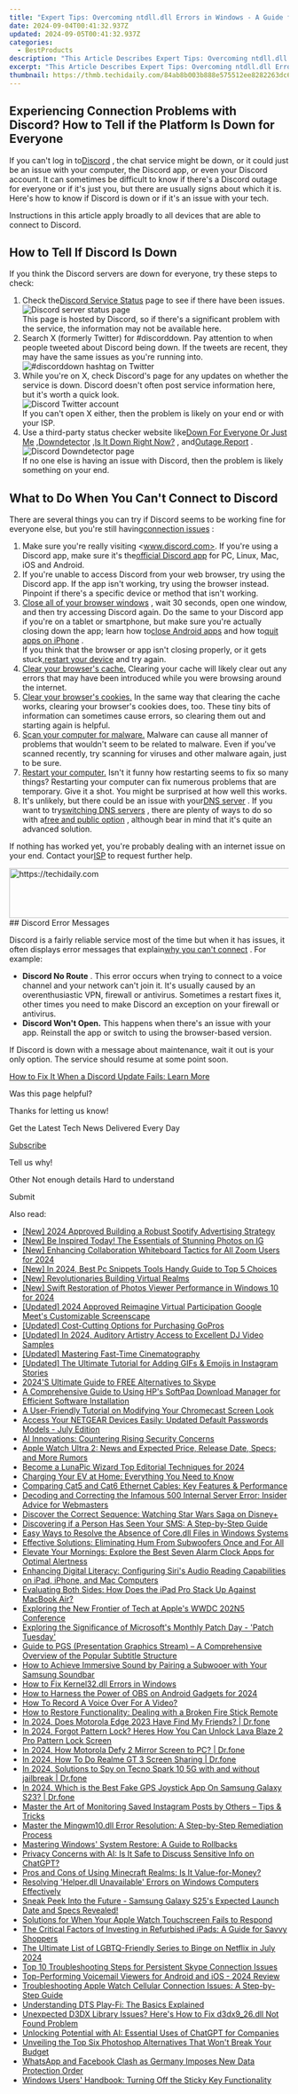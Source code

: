 ```yaml
---
title: "Expert Tips: Overcoming ntdll.dll Errors in Windows - A Guide for Windows 7 to 10 Users"
date: 2024-09-04T00:41:32.937Z
updated: 2024-09-05T00:41:32.937Z
categories:
  - BestProducts
description: "This Article Describes Expert Tips: Overcoming ntdll.dll Errors in Windows - A Guide for Windows 7 to 10 Users"
excerpt: "This Article Describes Expert Tips: Overcoming ntdll.dll Errors in Windows - A Guide for Windows 7 to 10 Users"
thumbnail: https://thmb.techidaily.com/84ab8b003b888e575512ee8282263dc686c848f591eb1df758683a3c8dd633c3.jpg
---
```


## Experiencing Connection Problems with Discord? How to Tell if the Platform Is Down for Everyone
 If you can't log in to[Discord](https://www.lifewire.com/discord-4174046) , the chat service might be down, or it could just be an issue with your computer, the Discord app, or even your Discord account. It can sometimes be difficult to know if there's a Discord outage for everyone or if it's just you, but there are usually signs about which it is. Here's how to know if Discord is down or if it's an issue with your tech.

 Instructions in this article apply broadly to all devices that are able to connect to Discord.

## How to Tell If Discord Is Down

 If you think the Discord servers are down for everyone, try these steps to check:

1. Check the[Discord Service Status](https://status.discord.com) page to see if there have been issues.  
![Discord server status page](https://www.lifewire.com/thmb/yFSV49MklrykNCgZ93liSe1qZt0=/1500x0/filters:no_upscale():max_bytes(150000):strip_icc():format(webp)/is-discord-down-or-is-it-just-you-50256951-64f18a956bac488899f2b478d1c286a9.jpg)  
 This page is hosted by Discord, so if there's a significant problem with the service, the information may not be available here.
2. Search X (formerly Twitter) for #discorddown. Pay attention to when people tweeted about Discord being down. If the tweets are recent, they may have the same issues as you're running into.  
![#discorddown hashtag on Twitter](https://www.lifewire.com/thmb/VTkvVzzWtl2q1P78ZIep47rwOBo=/1500x0/filters:no_upscale():max_bytes(150000):strip_icc():format(webp)/is-discord-down-or-is-it-just-you-50256952-c360b9c4c6d64c2e8214179b37a1931a.jpg)
3. While you're on X, check Discord's page for any updates on whether the service is down. Discord doesn't often post service information here, but it's worth a quick look.  
![Discord Twitter account](https://www.lifewire.com/thmb/duH1jCzJjaIdBXNdYvzfWT2dzjk=/1500x0/filters:no_upscale():max_bytes(150000):strip_icc():format(webp)/is-discord-down-or-is-it-just-you-50256953-0ac75f448e784f739501c218e70589b5.jpg)  
 If you can't open X either, then the problem is likely on your end or with your ISP.
4. Use a third-party status checker website like[Down For Everyone Or Just Me](https://downforeveryoneorjustme.com/discord) ,[Downdetector](https://downdetector.com/status/discord/) ,[Is It Down Right Now?](https://www.isitdownrightnow.com/discord.com.html) , and[Outage.Report](https://outage.report/discord) .  
![Discord Downdetector page](https://www.lifewire.com/thmb/Dkbd1Gn7UxOCVbebPQPG9QuzVpQ=/1500x0/filters:no_upscale():max_bytes(150000):strip_icc():format(webp)/is-discord-down-or-is-it-just-you-50256954-e47fef8c259d4a9d805e652ae722fcbd.jpg)  
 If no one else is having an issue with Discord, then the problem is likely something on your end.

## What to Do When You Can't Connect to Discord

 There are several things you can try if Discord seems to be working fine for everyone else, but you're still having[connection issues](https://www.lifewire.com/fix-connection-issues-discord-5086484) :

1. Make sure you're really visiting <www.discord.com>. If you're using a Discord app, make sure it's the[official Discord app](https://discord.com/download) for PC, Linux, Mac, iOS and Android.
2. If you're unable to access Discord from your web browser, try using the Discord app. If the app isn't working, try using the browser instead. Pinpoint if there's a specific device or method that isn't working.
3. [Close all of your browser windows](https://www.lifewire.com/close-all-tabs-computer-android-browsers-4173831) , wait 30 seconds, open one window, and then try accessing Discord again. Do the same to your Discord app if you're on a tablet or smartphone, but make sure you're actually closing down the app; learn how to[close Android apps](https://www.lifewire.com/close-apps-on-android-4164116) and how to[quit apps on iPhone](https://www.lifewire.com/quit-apps-on-iphone-2000287) .  
 If you think that the browser or app isn't closing properly, or it gets stuck,[restart your device](https://www.lifewire.com/why-does-restarting-seem-to-fix-most-computer-problems-2624569) and try again.
4. [Clear your browser's cache.](https://www.lifewire.com/how-to-clear-cache-2617980) Clearing your cache will likely clear out any errors that may have been introduced while you were browsing around the internet.
5. [Clear your browser's cookies.](https://www.lifewire.com/how-to-delete-cookies-2617981) In the same way that clearing the cache works, clearing your browser's cookies does, too. These tiny bits of information can sometimes cause errors, so clearing them out and starting again is helpful.
6. [Scan your computer for malware.](https://www.lifewire.com/properly-scan-your-computer-for-viruses-and-other-malware-2624526) Malware can cause all manner of problems that wouldn't seem to be related to malware. Even if you've scanned recently, try scanning for viruses and other malware again, just to be sure.
7. [Restart your computer.](https://www.lifewire.com/how-to-reboot-a-computer-2624568) Isn't it funny how restarting seems to fix so many things? Restarting your computer can fix numerous problems that are temporary. Give it a shot. You might be surprised at how well this works.
8. It's unlikely, but there could be an issue with your[DNS server](https://www.lifewire.com/what-is-a-dns-server-2625854) . If you want to try[switching DNS servers](https://www.lifewire.com/how-to-change-dns-server-settings-2617979) , there are plenty of ways to do so with a[free and public option](https://www.lifewire.com/free-and-public-dns-servers-2626062) , although bear in mind that it's quite an advanced solution.

 If nothing has worked yet, you're probably dealing with an internet issue on your end. Contact your[ISP](https://www.lifewire.com/internet-service-provider-isp-2625924) to request further help.

<!-- affiliate ads begin -->
<a href="https://imp.i357552.net/c/5597632/1013424/11832" target="_top" id="1013424">
  <img src="//a.impactradius-go.com/display-ad/11832-1013424" border="0" alt="https://techidaily.com" width="728" height="90"/>
</a>
<img height="0" width="0" src="https://imp.i357552.net/i/5597632/1013424/11832" style="position:absolute;visibility:hidden;" border="0" />
<!-- affiliate ads end -->
## Discord Error Messages

 Discord is a fairly reliable service most of the time but when it has issues, it often displays error messages that explain[why you can't connect](https://www.lifewire.com/fix-it-when-discord-wont-open-5076489) . For example:

* **Discord No Route** . This error occurs when trying to connect to a voice channel and your network can't join it. It's usually caused by an overenthusiastic VPN, firewall or antivirus. Sometimes a restart fixes it, other times you need to make Discord an exception on your firewall or antivirus.
* **Discord Won't Open.** This happens when there's an issue with your app. Reinstall the app or switch to using the browser-based version.

 If Discord is down with a message about maintenance, wait it out is your only option. The service should resume at some point soon.

[How to Fix It When a Discord Update Fails: Learn More](https://www.lifewire.com/fix-failed-discord-update-5080924)

Was this page helpful?

Thanks for letting us know!

 Get the Latest Tech News Delivered Every Day

[Subscribe](https://www.lifewire.com/#)

Tell us why!

 Other  Not enough details  Hard to understand

 Submit

<ins class="adsbygoogle"
     style="display:block"
     data-ad-format="autorelaxed"
     data-ad-client="ca-pub-7571918770474297"
     data-ad-slot="1223367746"></ins>



<ins class="adsbygoogle"
     style="display:block"
     data-ad-client="ca-pub-7571918770474297"
     data-ad-slot="8358498916"
     data-ad-format="auto"
     data-full-width-responsive="true"></ins>

<span class="atpl-alsoreadstyle">Also read:</span>
<div><ul>
<li><a href="https://fox-friendly.techidaily.com/new-2024-approved-building-a-robust-spotify-advertising-strategy/"><u>[New] 2024 Approved  Building a Robust Spotify Advertising Strategy</u></a></li>
<li><a href="https://instagram-clips.techidaily.com/new-be-inspired-today-the-essentials-of-stunning-photos-on-ig/"><u>[New] Be Inspired Today! The Essentials of Stunning Photos on IG</u></a></li>
<li><a href="https://visual-screen-recording.techidaily.com/new-enhancing-collaboration-whiteboard-tactics-for-all-zoom-users-for-2024/"><u>[New] Enhancing Collaboration  Whiteboard Tactics for All Zoom Users for 2024</u></a></li>
<li><a href="https://screen-video-capture.techidaily.com/new-in-2024-best-pc-snippets-tools-handy-guide-to-top-5-choices/"><u>[New] In 2024, Best Pc Snippets Tools  Handy Guide to Top 5 Choices</u></a></li>
<li><a href="https://some-tips.techidaily.com/new-revolutionaries-building-virtual-realms/"><u>[New] Revolutionaries Building Virtual Realms</u></a></li>
<li><a href="https://fox-http.techidaily.com/new-swift-restoration-of-photos-viewer-performance-in-windows-10-for-2024/"><u>[New] Swift Restoration of Photos Viewer Performance in Windows 10 for 2024</u></a></li>
<li><a href="https://video-capture.techidaily.com/updated-2024-approved-reimagine-virtual-participation-google-meets-customizable-screenscape/"><u>[Updated] 2024 Approved  Reimagine Virtual Participation  Google Meet's Customizable Screenscape</u></a></li>
<li><a href="https://extra-resources.techidaily.com/updated-cost-cutting-options-for-purchasing-gopros/"><u>[Updated] Cost-Cutting Options for Purchasing GoPros</u></a></li>
<li><a href="https://facebook-video-share.techidaily.com/updated-in-2024-auditory-artistry-access-to-excellent-dj-video-samples/"><u>[Updated] In 2024, Auditory Artistry  Access to Excellent DJ Video Samples</u></a></li>
<li><a href="https://extra-skills.techidaily.com/updated-mastering-fast-time-cinematography/"><u>[Updated] Mastering Fast-Time Cinematography</u></a></li>
<li><a href="https://instagram-video-files.techidaily.com/updated-the-ultimate-tutorial-for-adding-gifs-and-emojis-in-instagram-stories/"><u>[Updated] The Ultimate Tutorial for Adding GIFs & Emojis in Instagram Stories</u></a></li>
<li><a href="https://techno-recovery.techidaily.com/2024s-ultimate-guide-to-free-alternatives-to-skype/"><u>2024'S Ultimate Guide to FREE Alternatives to Skype</u></a></li>
<li><a href="https://tech-renaissance.techidaily.com/a-comprehensive-guide-to-using-hps-softpaq-download-manager-for-efficient-software-installation/"><u>A Comprehensive Guide to Using HP's SoftPaq Download Manager for Efficient Software Installation</u></a></li>
<li><a href="https://techno-recovery.techidaily.com/a-user-friendly-tutorial-on-modifying-your-chromecast-screen-look/"><u>A User-Friendly Tutorial on Modifying Your Chromecast Screen Look</u></a></li>
<li><a href="https://techno-recovery.techidaily.com/access-your-netgear-devices-easily-updated-default-passwords-models-july-edition/"><u>Access Your NETGEAR Devices Easily: Updated Default Passwords Models - July Edition</u></a></li>
<li><a href="https://tech-haven.techidaily.com/ai-innovations-countering-rising-security-concerns/"><u>AI Innovations: Countering Rising Security Concerns</u></a></li>
<li><a href="https://techno-recovery.techidaily.com/apple-watch-ultra-2-news-and-expected-price-release-date-specs-and-more-rumors/"><u>Apple Watch Ultra 2: News and Expected Price, Release Date, Specs; and More Rumors</u></a></li>
<li><a href="https://fox-glue.techidaily.com/become-a-lunapic-wizard-top-editorial-techniques-for-2024/"><u>Become a LunaPic Wizard  Top Editorial Techniques for 2024</u></a></li>
<li><a href="https://techno-recovery.techidaily.com/charging-your-ev-at-home-everything-you-need-to-know/"><u>Charging Your EV at Home: Everything You Need to Know</u></a></li>
<li><a href="https://techno-recovery.techidaily.com/comparing-cat5-and-cat6-ethernet-cables-key-features-and-performance/"><u>Comparing Cat5 and Cat6 Ethernet Cables: Key Features & Performance</u></a></li>
<li><a href="https://techno-recovery.techidaily.com/decoding-and-correcting-the-infamous-500-internal-server-error-insider-advice-for-webmasters/"><u>Decoding and Correcting the Infamous 500 Internal Server Error: Insider Advice for Webmasters</u></a></li>
<li><a href="https://techno-recovery.techidaily.com/discover-the-correct-sequence-watching-star-wars-saga-on-disneyplus/"><u>Discover the Correct Sequence: Watching Star Wars Saga on Disney+</u></a></li>
<li><a href="https://techno-recovery.techidaily.com/discovering-if-a-person-has-seen-your-sms-a-step-by-step-guide/"><u>Discovering if a Person Has Seen Your SMS: A Step-by-Step Guide</u></a></li>
<li><a href="https://techno-recovery.techidaily.com/easy-ways-to-resolve-the-absence-of-coredll-files-in-windows-systems/"><u>Easy Ways to Resolve the Absence of Core.dll Files in Windows Systems</u></a></li>
<li><a href="https://techno-recovery.techidaily.com/effective-solutions-eliminating-hum-from-subwoofers-once-and-for-all/"><u>Effective Solutions: Eliminating Hum From Subwoofers Once and For All</u></a></li>
<li><a href="https://techno-recovery.techidaily.com/elevate-your-mornings-explore-the-best-seven-alarm-clock-apps-for-optimal-alertness/"><u>Elevate Your Mornings: Explore the Best Seven Alarm Clock Apps for Optimal Alertness</u></a></li>
<li><a href="https://techno-recovery.techidaily.com/enhancing-digital-literacy-configuring-siris-audio-reading-capabilities-on-ipad-iphone-and-mac-computers/"><u>Enhancing Digital Literacy: Configuring Siri's Audio Reading Capabilities on iPad, iPhone, and Mac Computers</u></a></li>
<li><a href="https://techno-recovery.techidaily.com/evaluating-both-sides-how-does-the-ipad-pro-stack-up-against-macbook-air/"><u>Evaluating Both Sides: How Does the iPad Pro Stack Up Against MacBook Air?</u></a></li>
<li><a href="https://techno-recovery.techidaily.com/exploring-the-new-frontier-of-tech-at-apples-wwdc-202n5-conference/"><u>Exploring the New Frontier of Tech at Apple's WWDC 202N5 Conference</u></a></li>
<li><a href="https://techno-recovery.techidaily.com/exploring-the-significance-of-microsofts-monthly-patch-day-patch-tuesday/"><u>Exploring the Significance of Microsoft's Monthly Patch Day - 'Patch Tuesday'</u></a></li>
<li><a href="https://solve-lab.techidaily.com/guide-to-pgs-presentation-graphics-stream-a-comprehensive-overview-of-the-popular-subtitle-structure/"><u>Guide to PGS (Presentation Graphics Stream) – A Comprehensive Overview of the Popular Subtitle Structure</u></a></li>
<li><a href="https://techno-recovery.techidaily.com/how-to-achieve-immersive-sound-by-pairing-a-subwooer-with-your-samsung-soundbar/"><u>How to Achieve Immersive Sound by Pairing a Subwooer with Your Samsung Soundbar</u></a></li>
<li><a href="https://techno-recovery.techidaily.com/how-to-fix-kernel32dll-errors-in-windows/"><u>How to Fix Kernel32.dll Errors in Windows</u></a></li>
<li><a href="https://screen-recording.techidaily.com/how-to-harness-the-power-of-obs-on-android-gadgets-for-2024/"><u>How to Harness the Power of OBS on Android Gadgets for 2024</u></a></li>
<li><a href="https://screen-mirroring-recording.techidaily.com/1715700268996-how-to-record-a-voice-over-for-a-video/"><u>How To Record A Voice Over For A Video?</u></a></li>
<li><a href="https://techno-recovery.techidaily.com/how-to-restore-functionality-dealing-with-a-broken-fire-stick-remote/"><u>How to Restore Functionality: Dealing with a Broken Fire Stick Remote</u></a></li>
<li><a href="https://location-social.techidaily.com/in-2024-does-motorola-edge-2023-have-find-my-friends-drfone-by-drfone-virtual-android/"><u>In 2024, Does Motorola Edge 2023 Have Find My Friends? | Dr.fone</u></a></li>
<li><a href="https://android-unlock.techidaily.com/in-2024-forgot-pattern-lock-heres-how-you-can-unlock-lava-blaze-2-pro-pattern-lock-screen-by-drfone-android/"><u>In 2024, Forgot Pattern Lock? Heres How You Can Unlock Lava Blaze 2 Pro Pattern Lock Screen</u></a></li>
<li><a href="https://screen-mirror.techidaily.com/in-2024-how-motorola-defy-2-mirror-screen-to-pc-drfone-by-drfone-android/"><u>In 2024, How Motorola Defy 2 Mirror Screen to PC? | Dr.fone</u></a></li>
<li><a href="https://screen-mirror.techidaily.com/in-2024-how-to-do-realme-gt-3-screen-sharing-drfone-by-drfone-android/"><u>In 2024, How To Do Realme GT 3 Screen Sharing | Dr.fone</u></a></li>
<li><a href="https://android-location-track.techidaily.com/in-2024-solutions-to-spy-on-tecno-spark-10-5g-with-and-without-jailbreak-drfone-by-drfone-virtual-android/"><u>In 2024, Solutions to Spy on Tecno Spark 10 5G with and without jailbreak | Dr.fone</u></a></li>
<li><a href="https://phone-solutions.techidaily.com/in-2024-which-is-the-best-fake-gps-joystick-app-on-samsung-galaxy-s23-drfone-by-drfone-virtual-android/"><u>In 2024, Which is the Best Fake GPS Joystick App On Samsung Galaxy S23? | Dr.fone</u></a></li>
<li><a href="https://techno-recovery.techidaily.com/master-the-art-of-monitoring-saved-instagram-posts-by-others-tips-and-tricks/"><u>Master the Art of Monitoring Saved Instagram Posts by Others – Tips & Tricks</u></a></li>
<li><a href="https://techno-recovery.techidaily.com/master-the-mingwm10dll-error-resolution-a-step-by-step-remediation-process/"><u>Master the Mingwm10.dll Error Resolution: A Step-by-Step Remediation Process</u></a></li>
<li><a href="https://win11-tips.techidaily.com/mastering-windows-system-restore-a-guide-to-rollbacks/"><u>Mastering Windows' System Restore: A Guide to Rollbacks</u></a></li>
<li><a href="https://tech-revival.techidaily.com/privacy-concerns-with-ai-is-it-safe-to-discuss-sensitive-info-on-chatgpt/"><u>Privacy Concerns with AI: Is It Safe to Discuss Sensitive Info on ChatGPT?</u></a></li>
<li><a href="https://techno-recovery.techidaily.com/pros-and-cons-of-using-minecraft-realms-is-it-value-for-money/"><u>Pros and Cons of Using Minecraft Realms: Is It Value-for-Money?</u></a></li>
<li><a href="https://techno-recovery.techidaily.com/resolving-helperdll-unavailable-errors-on-windows-computers-effectively/"><u>Resolving 'Helper.dll Unavailable' Errors on Windows Computers Effectively</u></a></li>
<li><a href="https://techno-recovery.techidaily.com/sneak-peek-into-the-future-samsung-galaxy-s25s-expected-launch-date-and-specs-revealed/"><u>Sneak Peek Into the Future - Samsung Galaxy S25's Expected Launch Date and Specs Revealed!</u></a></li>
<li><a href="https://techno-recovery.techidaily.com/solutions-for-when-your-apple-watch-touchscreen-fails-to-respond/"><u>Solutions for When Your Apple Watch Touchscreen Fails to Respond</u></a></li>
<li><a href="https://techno-recovery.techidaily.com/the-critical-factors-of-investing-in-refurbished-ipads-a-guide-for-savvy-shoppers/"><u>The Critical Factors of Investing in Refurbished iPads: A Guide for Savvy Shoppers</u></a></li>
<li><a href="https://techno-recovery.techidaily.com/the-ultimate-list-of-lgbtq-friendly-series-to-binge-on-netflix-in-july-2024/"><u>The Ultimate List of LGBTQ-Friendly Series to Binge on Netflix in July 2024</u></a></li>
<li><a href="https://techno-recovery.techidaily.com/top-10-troubleshooting-steps-for-persistent-skype-connection-issues/"><u>Top 10 Troubleshooting Steps for Persistent Skype Connection Issues</u></a></li>
<li><a href="https://technical-tips.techidaily.com/top-performing-voicemail-viewers-for-android-and-ios-2024-review/"><u>Top-Performing Voicemail Viewers for Android and iOS - 2024 Review</u></a></li>
<li><a href="https://techno-recovery.techidaily.com/troubleshooting-apple-watch-cellular-connection-issues-a-step-by-step-guide/"><u>Troubleshooting Apple Watch Cellular Connection Issues: A Step-by-Step Guide</u></a></li>
<li><a href="https://techno-recovery.techidaily.com/understanding-dts-play-fi-the-basics-explained/"><u>Understanding DTS Play-Fi: The Basics Explained</u></a></li>
<li><a href="https://techno-recovery.techidaily.com/unexpected-d3dx-library-issues-heres-how-to-fix-d3dx926dll-not-found-problem/"><u>Unexpected D3DX Library Issues? Here's How to Fix d3dx9_26.dll Not Found Problem</u></a></li>
<li><a href="https://tech-revival.techidaily.com/unlocking-potential-with-ai-essential-uses-of-chatgpt-for-companies/"><u>Unlocking Potential with AI: Essential Uses of ChatGPT for Companies</u></a></li>
<li><a href="https://techno-recovery.techidaily.com/unveiling-the-top-six-photoshop-alternatives-that-wont-break-your-budget/"><u>Unveiling the Top Six Photoshop Alternatives That Won't Break Your Budget</u></a></li>
<li><a href="https://facebook.techidaily.com/whatsapp-and-facebook-clash-as-germany-imposes-new-data-protection-order/"><u>WhatsApp and Facebook Clash as Germany Imposes New Data Protection Order</u></a></li>
<li><a href="https://techno-recovery.techidaily.com/windows-users-handbook-turning-off-the-sticky-key-functionality/"><u>Windows Users' Handbook: Turning Off the Sticky Key Functionality</u></a></li>
</ul></div>
